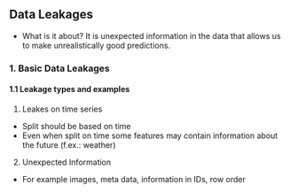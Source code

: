 ## Data Leakages

* What is it about?
It is unexpected information in the data that allows us to make unrealistically good predictions.


### 1. Basic Data Leakages

#### 1.1 Leakage types and examples

1. Leakes on time series
* Split should be based on time
* Even when split on time some features may contain information about the future (f.ex.: weather)

2. Unexpected Information
* For example images, meta data, information in IDs, row order